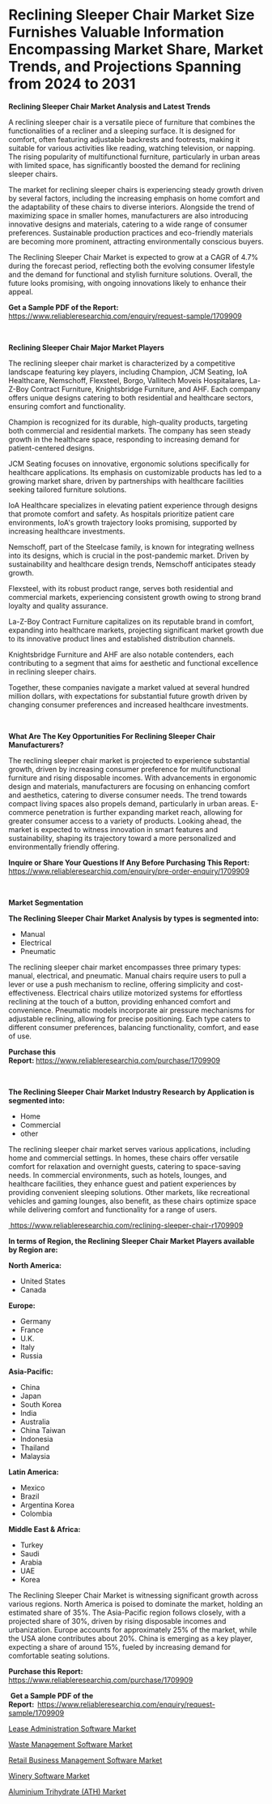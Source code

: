 <p><h1>Reclining Sleeper Chair Market Size Furnishes Valuable Information Encompassing Market Share, Market Trends, and Projections Spanning from 2024 to 2031</h1></p><p><strong>Reclining Sleeper Chair Market Analysis and Latest Trends</strong></p>
<p><p>A reclining sleeper chair is a versatile piece of furniture that combines the functionalities of a recliner and a sleeping surface. It is designed for comfort, often featuring adjustable backrests and footrests, making it suitable for various activities like reading, watching television, or napping. The rising popularity of multifunctional furniture, particularly in urban areas with limited space, has significantly boosted the demand for reclining sleeper chairs.</p><p>The market for reclining sleeper chairs is experiencing steady growth driven by several factors, including the increasing emphasis on home comfort and the adaptability of these chairs to diverse interiors. Alongside the trend of maximizing space in smaller homes, manufacturers are also introducing innovative designs and materials, catering to a wide range of consumer preferences. Sustainable production practices and eco-friendly materials are becoming more prominent, attracting environmentally conscious buyers. </p><p>The Reclining Sleeper Chair Market is expected to grow at a CAGR of 4.7% during the forecast period, reflecting both the evolving consumer lifestyle and the demand for functional and stylish furniture solutions. Overall, the future looks promising, with ongoing innovations likely to enhance their appeal.</p></p>
<p><strong>Get a Sample PDF of the Report:&nbsp;</strong> <a href="https://www.reliableresearchiq.com/enquiry/request-sample/1709909?utm_campaign=1608&utm_medium=2&utm_source=Github&utm_content=ia&utm_term=21102024&utm_id=reclining-sleeper-chair">https://www.reliableresearchiq.com/enquiry/request-sample/1709909</a></p>
<p>&nbsp;</p>
<p><strong>Reclining Sleeper Chair Major Market Players</strong></p>
<p><p>The reclining sleeper chair market is characterized by a competitive landscape featuring key players, including Champion, JCM Seating, IoA Healthcare, Nemschoff, Flexsteel, Borgo, Vallitech Moveis Hospitalares, La-Z-Boy Contract Furniture, Knightsbridge Furniture, and AHF. Each company offers unique designs catering to both residential and healthcare sectors, ensuring comfort and functionality.</p><p>Champion is recognized for its durable, high-quality products, targeting both commercial and residential markets. The company has seen steady growth in the healthcare space, responding to increasing demand for patient-centered designs.</p><p>JCM Seating focuses on innovative, ergonomic solutions specifically for healthcare applications. Its emphasis on customizable products has led to a growing market share, driven by partnerships with healthcare facilities seeking tailored furniture solutions. </p><p>IoA Healthcare specializes in elevating patient experience through designs that promote comfort and safety. As hospitals prioritize patient care environments, IoA's growth trajectory looks promising, supported by increasing healthcare investments.</p><p>Nemschoff, part of the Steelcase family, is known for integrating wellness into its designs, which is crucial in the post-pandemic market. Driven by sustainability and healthcare design trends, Nemschoff anticipates steady growth.</p><p>Flexsteel, with its robust product range, serves both residential and commercial markets, experiencing consistent growth owing to strong brand loyalty and quality assurance.</p><p>La-Z-Boy Contract Furniture capitalizes on its reputable brand in comfort, expanding into healthcare markets, projecting significant market growth due to its innovative product lines and established distribution channels.</p><p>Knightsbridge Furniture and AHF are also notable contenders, each contributing to a segment that aims for aesthetic and functional excellence in reclining sleeper chairs.</p><p>Together, these companies navigate a market valued at several hundred million dollars, with expectations for substantial future growth driven by changing consumer preferences and increased healthcare investments.</p></p>
<p>&nbsp;</p>
<p><strong>What Are The Key Opportunities For Reclining Sleeper Chair Manufacturers?</strong></p>
<p><p>The reclining sleeper chair market is projected to experience substantial growth, driven by increasing consumer preference for multifunctional furniture and rising disposable incomes. With advancements in ergonomic design and materials, manufacturers are focusing on enhancing comfort and aesthetics, catering to diverse consumer needs. The trend towards compact living spaces also propels demand, particularly in urban areas. E-commerce penetration is further expanding market reach, allowing for greater consumer access to a variety of products. Looking ahead, the market is expected to witness innovation in smart features and sustainability, shaping its trajectory toward a more personalized and environmentally friendly offering.</p></p>
<p><strong>Inquire or Share Your Questions If Any Before Purchasing This Report:</strong> <a href="https://www.reliableresearchiq.com/enquiry/pre-order-enquiry/1709909?utm_campaign=1608&utm_medium=2&utm_source=Github&utm_content=ia&utm_term=21102024&utm_id=reclining-sleeper-chair">https://www.reliableresearchiq.com/enquiry/pre-order-enquiry/1709909</a></p>
<p>&nbsp;</p>
<p><strong>Market Segmentation</strong></p>
<p><strong>The Reclining Sleeper Chair Market Analysis by types is segmented into:</strong></p>
<p><ul><li>Manual</li><li>Electrical</li><li>Pneumatic</li></ul></p>
<p><p>The reclining sleeper chair market encompasses three primary types: manual, electrical, and pneumatic. Manual chairs require users to pull a lever or use a push mechanism to recline, offering simplicity and cost-effectiveness. Electrical chairs utilize motorized systems for effortless reclining at the touch of a button, providing enhanced comfort and convenience. Pneumatic models incorporate air pressure mechanisms for adjustable reclining, allowing for precise positioning. Each type caters to different consumer preferences, balancing functionality, comfort, and ease of use.</p></p>
<p><strong>Purchase this Report:&nbsp;</strong><a href="https://www.reliableresearchiq.com/purchase/1709909?utm_campaign=1608&utm_medium=2&utm_source=Github&utm_content=ia&utm_term=21102024&utm_id=reclining-sleeper-chair">https://www.reliableresearchiq.com/purchase/1709909</a></p>
<p>&nbsp;</p>
<p><strong>The Reclining Sleeper Chair Market Industry Research by Application is segmented into:</strong></p>
<p><ul><li>Home</li><li>Commercial</li><li>other</li></ul></p>
<p><p>The reclining sleeper chair market serves various applications, including home and commercial settings. In homes, these chairs offer versatile comfort for relaxation and overnight guests, catering to space-saving needs. In commercial environments, such as hotels, lounges, and healthcare facilities, they enhance guest and patient experiences by providing convenient sleeping solutions. Other markets, like recreational vehicles and gaming lounges, also benefit, as these chairs optimize space while delivering comfort and functionality for a range of users.</p></p>
<p><a href="https://www.reliableresearchiq.com/reclining-sleeper-chair-r1709909?utm_campaign=1608&utm_medium=2&utm_source=Github&utm_content=ia&utm_term=21102024&utm_id=reclining-sleeper-chair">&nbsp;https://www.reliableresearchiq.com/reclining-sleeper-chair-r1709909</a></p>
<p><strong>In terms of Region, the Reclining Sleeper Chair Market Players available by Region are:</strong></p>
<p>
    <p> <strong> North America: </strong>
        <ul>
            <li>United States</li>
            <li>Canada</li>
        </ul>
        </p> 
    <p> <strong> Europe: </strong>
        <ul>
            <li>Germany</li>
            <li>France</li>
            <li>U.K.</li>
            <li>Italy</li>
            <li>Russia</li>
        </ul>
        </p> 
    <p> <strong> Asia-Pacific: </strong>
        <ul>
            <li>China</li>
            <li>Japan</li>
            <li>South Korea</li>
            <li>India</li>
            <li>Australia</li>
            <li>China Taiwan</li>
            <li>Indonesia</li>
            <li>Thailand</li>
            <li>Malaysia</li>
        </ul>
        </p> 
    <p> <strong> Latin America: </strong>
        <ul>
            <li>Mexico</li>
            <li>Brazil</li>
            <li>Argentina Korea</li>
            <li>Colombia</li>
        </ul>
        </p> 
    <p> <strong> Middle East & Africa: </strong>
        <ul>
            <li>Turkey</li>
            <li>Saudi</li>
            <li>Arabia</li>
            <li>UAE</li>
            <li>Korea</li>
        </ul>
    </p>
    </p>
<p><p>The Reclining Sleeper Chair Market is witnessing significant growth across various regions. North America is poised to dominate the market, holding an estimated share of 35%. The Asia-Pacific region follows closely, with a projected share of 30%, driven by rising disposable incomes and urbanization. Europe accounts for approximately 25% of the market, while the USA alone contributes about 20%. China is emerging as a key player, expecting a share of around 15%, fueled by increasing demand for comfortable seating solutions.</p></p>
<p><strong>Purchase this Report: </strong><a href="https://www.reliableresearchiq.com/purchase/1709909?utm_campaign=1608&utm_medium=2&utm_source=Github&utm_content=ia&utm_term=21102024&utm_id=reclining-sleeper-chair">https://www.reliableresearchiq.com/purchase/1709909</a></p>
<p>&nbsp;<strong>Get a Sample PDF of the Report:&nbsp;&nbsp;</strong><a href="https://www.reliableresearchiq.com/enquiry/request-sample/1709909?utm_campaign=1608&utm_medium=2&utm_source=Github&utm_content=ia&utm_term=21102024&utm_id=reclining-sleeper-chair">https://www.reliableresearchiq.com/enquiry/request-sample/1709909</a></p>
<p><strong></strong></p>
<p><p><a href="https://www.linkedin.com/pulse/lease-administration-software-market-evolution-global-mk2xf?utm_campaign=1608&utm_medium=2&utm_source=Github&utm_content=ia&utm_term=21102024&utm_id=reclining-sleeper-chair">Lease Administration Software Market</a></p><p><a href="https://www.linkedin.com/pulse/comprehensive-waste-management-software-market-report-segmentation-yms7f?utm_campaign=1608&utm_medium=2&utm_source=Github&utm_content=ia&utm_term=21102024&utm_id=reclining-sleeper-chair">Waste Management Software Market</a></p><p><a href="https://www.linkedin.com/pulse/retail-business-management-software-market-trends-dk2pf?utm_campaign=1608&utm_medium=2&utm_source=Github&utm_content=ia&utm_term=21102024&utm_id=reclining-sleeper-chair">Retail Business Management Software Market</a></p><p><a href="https://www.linkedin.com/pulse/winery-software-market-growth-outlook-from-2024-2031-kwkpe?utm_campaign=1608&utm_medium=2&utm_source=Github&utm_content=ia&utm_term=21102024&utm_id=reclining-sleeper-chair">Winery Software Market</a></p><p><a href="https://github.com/DianaWilson796/Market-Research-Report-List-1/blob/main/aluminium-trihydrate-ath-market.md?utm_campaign=1608&utm_medium=2&utm_source=Github&utm_content=ia&utm_term=21102024&utm_id=reclining-sleeper-chair">Aluminium Trihydrate (ATH) Market</a></p></p>
